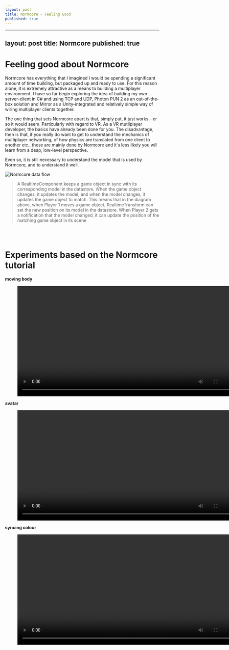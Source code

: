 ```yaml
---
layout: post
title: Normcore - Feeling Good
published: true
---
```

---
layout: post
title: Normcore
published: true
---

# Feeling good about Normcore

Normcore has everything that I imagined I would be spending a significant amount of time building, but packaged up and ready to use. For this reason alone, it is extremely attractive as a means to building a multiplayer environment. I have so far begin exploring the idea of building my own server-client in C# and using TCP and UDP, Photon PUN 2 as an out-of-the-box solution and Mirror as a Unity-integrated and relatively simple way of wiring multiplayer clients together.

The one thing that sets Normcore apart is that, simply put, it just works - or so it would seem. Particularly  with regard to VR. As a VR mutliplayer developer, the basics have already been done for you. The disadvantage, then is that, if you really do want to get to understand the mechanics of multiplayer networking, of how physics are translated from one client to another etc., these are mainly done by Normcore and it's less likely you will learn from a deap, low-level perspective.

Even so, it is still necessary to understand the model that is used by Normcore, and to understand it well. 

![Normcore data flow](\images\normcore-flow-1.jpg)

>A RealtimeComponent keeps a game object in sync with its corresponding model in the datastore. When the game object changes, it updates the model, and when the model changes, it updates the game object to match. This means that in the diagram above, when Player 1 moves a game object, RealtimeTransform can set the new position on its model in the datastore. When Player 2 gets a notification that the model changed, it can update the position of the matching game object in its scene

<br><br>

# Experiments based on the Normcore tutorial 

**moving body**
<figure class="video_container">
  <video style="width:720px;" autoplay loop>
    <source src="\media\normcore-sync-movement.mp4" type="video/mp4">
    Woops! Your browser does not support the HTML5 video tag.
  </video>
</figure>

**avatar**
<figure class="video_container">
  <video style="width:720px;" autoplay loop>
    <source src="\media\normcore-sync-avatar.mp4" type="video/mp4">
    Woops! Your browser does not support the HTML5 video tag.
  </video>
</figure>

**syncing colour**
<figure class="video_container">
  <video style="width:720px;" autoplay loop>
    <source src="\media\normcore-sync-colour.mp4" type="video/mp4">
    Woops! Your browser does not support the HTML5 video tag.
  </video>
</figure>